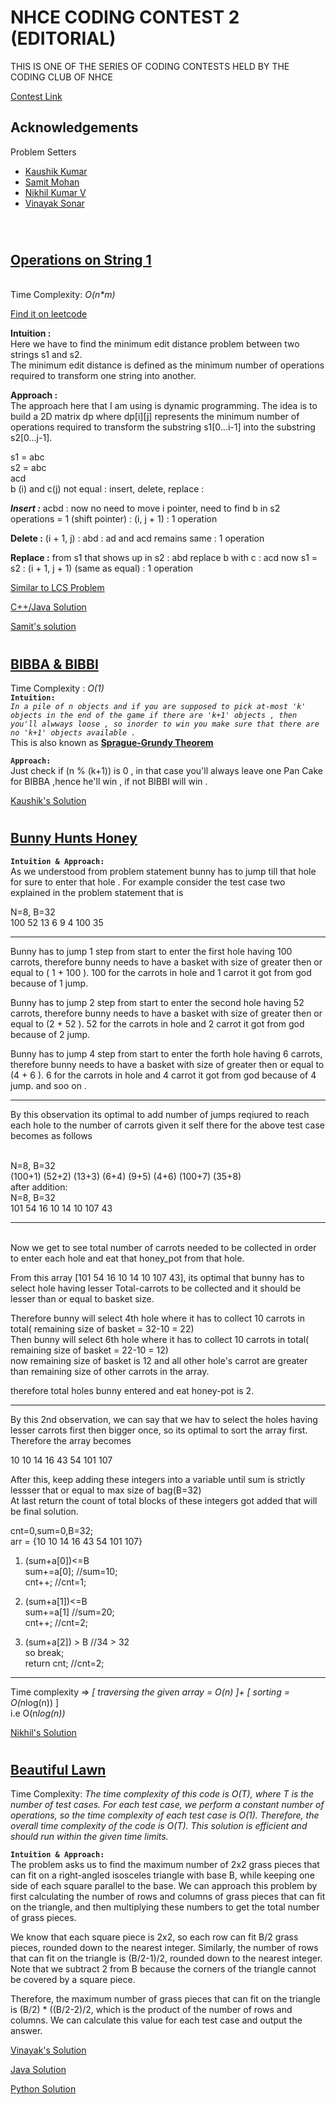 # NHCE CODING CONTEST 2 (EDITORIAL)

THIS IS ONE OF THE SERIES OF CODING CONTESTS HELD BY THE CODING CLUB OF NHCE 

[Contest Link](https://www.hackerrank.com/nhce-coding-contest-2)


## Acknowledgements
Problem Setters
 - [Kaushik Kumar](https://kaushikk.bio.link)
 - [Samit Mohan](https://linktr.ee/samitmohan)
 - [Nikhil Kumar V](https://codeforces.com/profile/nikhilkumarv)
 - [Vinayak Sonar](https://www.codechef.com/users/dev1ce_io)
 <br>
 
#
## [Operations on String 1](https://www.hackerrank.com/contests/nhce-coding-contest-2/challenges/operations-on-strings-1) 
<br>
Time Complexity: <i> O(n*m)</i><br>

[Find it on leetcode](https://leetcode.com/problems/edit-distance/solutions/3230613/day-57-recursive-memoization-dp-c-easiest-beginner-friendly-sol/?languageTags=python3&topicTags=recursion)

**Intuition :**<br>
Here we have to find the minimum edit distance problem between two strings s1 and s2.<br>
The minimum edit distance is defined as the minimum number of operations required to transform one string into another.

**Approach :** <br>
The approach here that I am using is dynamic programming. The idea is to build a 2D matrix dp where dp[i][j] represents the minimum number of operations required to transform the substring s1[0...i-1] into the substring s2[0...j-1].

s1 = abc<br>
s2 = abc<br>
acd<br>
b (i) and c(j) not equal : insert, delete, replace :

***Insert :*** acbd : now no need to move i pointer, need to find b in s2<br>
    operations = 1 (shift pointer) : (i, j + 1) : 1 operation
    
**Delete :** (i + 1, j) : abd : ad and acd remains same : 1 operation

**Replace :** from s1 that shows up in s2 : abd replace b with c : acd now s1 = s2 : (i + 1, j + 1) (same as equal) : 1 operation

[Similar to LCS Problem](https://www.geeksforgeeks.org/python-program-for-longest-common-subsequence/)

[C++/Java Solution](https://leetcode.com/problems/edit-distance/solutions/3230613/day-57-recursive-memoization-dp-c-easiest-beginner-friendly-sol/) 
<br>

[Samit's solution](https://github.com/Kaushik268mlore/NHCE-CP-CONTESTS/blob/main/NHCE%20CODING%20CONTEST-2/Operations_On_Strings.py)
#
## [BIBBA & BIBBI](https://www.hackerrank.com/contests/nhce-coding-contest-2/challenges/bibba-bibbi)<br>
Time Complexity : *O(1)* <br>
**`Intuition:`** <br> 
<i>```In a pile of n objects and if you are supposed to pick at-most 'k' objects in the end of the game if there are 'k+1' objects , then you'll alwways loose , so inorder to win you make sure that there are no 'k+1' objects available . ```</i><br>
This is also known as [**Sprague-Grundy Theorem**](https://brilliant.org/wiki/sprague-grundy-theorem/)

**`Approach:`** <br>
Just check if (n % (k+1)) is 0 , in that case you'll always leave one Pan Cake for BIBBA ,hence he'll win , if not BIBBI will win .
<br>

[Kaushik's Solution](https://github.com/Kaushik268mlore/NHCE-CP-CONTESTS/blob/main/NHCE%20CODING%20CONTEST-2/BIBBA%26BIBBI.cpp)
#
## [Bunny Hunts Honey](https://www.hackerrank.com/contests/nhce-coding-contest-2/challenges/bunny-hunts-honey)<br>
**`Intuition & Approach:`** <br>
As we understood from problem statement bunny has to jump till that hole for sure to enter that hole .
For example consider the test case two explained in the problem statement 
that is 

 N=8, B=32<br>
100 52 13 6 9 4 100 35

----------------------------------------------------------------

Bunny has to jump 1 step from start to enter the first hole having 100 carrots, therefore bunny needs to have a basket with size of greater then or equal to ( 1 + 100 ). 100 for the carrots in hole and 1 carrot it got from god because of 1 jump.

Bunny has to jump 2 step from start to enter the second hole having 52 carrots, therefore bunny needs to have a basket with size of greater then or equal to (2 + 52 ). 52 for the carrots in hole and 2 carrot it got from god because of 2 jump.

Bunny has to jump 4 step from start to enter the forth hole having 6 carrots, therefore bunny needs to have a basket with size of greater then or equal to (4 + 6 ). 6 for the carrots in hole and 4 carrot it got from god because of 4 jump.
and soo on .

----------------------------------------------------------------

By this observation its optimal to add number of jumps reqiured to reach each hole to the number of carrots given it self 
there for the above test case becomes as follows

<br>
N=8, B=32 <br>
(100+1) (52+2) (13+3) (6+4) (9+5) (4+6) (100+7) (35+8) <br>
after addition:
<br>N=8, B=32<br>
101 54 16 10 14 10 107 43<br>

-----------------------------------------------------------------------
<br>
Now we get to see total number of carrots needed to be collected in order to enter each hole and eat that honey_pot from that hole.

From this array [101 54 16 10 14 10 107 43], its optimal that bunny has to select hole having lesser Total-carrots to be collected and it should be lesser than or equal to basket size.

Therefore bunny will select 4th hole where it has to collect 10 carrots in total( remaining size of basket = 32-10 = 22)<br>
Then bunny will select 6th hole where it has to collect 10 carrots in total( remaining size of basket = 22-10 = 12)<br>
now remaining size of basket is 12 and all other hole's carrot are greater than remaining size of other carrots in the array.

therefore total holes bunny entered and eat honey-pot is 2.<br>

-----------------------------------------------------------------------
By this 2nd observation, we can say that we hav to select the holes having lesser carrots first then bigger once, so its optimal to sort the array first.<br>
Therefore the array becomes 

10 10 14 16 43 54 101 107

After this, keep adding these integers into a variable until sum is strictly lessser that or equal to max size of bag(B=32)<br> 
At last return the count of total blocks of these integers got added that will be final solution. 

cnt=0,sum=0,B=32;<br>
arr = {10 10 14 16 43 54 101 107}
<it>

1) (sum+a[0])<=B <br>
	sum+=a[0];   //sum=10;<br>
	cnt++;	     //cnt=1;<br>
2) (sum+a[1])<=B <br>
	sum+=a[1]     //sum=20;<br>
	cnt++; 		//cnt=2;<br>

3) (sum+a[2]) > B	//34 > 32<br>
	so break;<br>
	return cnt;	 //cnt=2;
    
</it>

-----------------------------------------------------------------------

Time complexity => *[ traversing the given array = O(n) ]+ [ sorting = O(n*log(n)) ] <br>
i.e O(n*log(n))* <br>

[Nikhil's Solution](https://github.com/Kaushik268mlore/NHCE-CP-CONTESTS/blob/main/NHCE%20CODING%20CONTEST-2/Bunny_Hunts_honey.cpp)		   
#
## [Beautiful Lawn]()<br>
Time Complexity:
<i>The time complexity of this code is O(T), where T is the number of test cases. For each test case, we perform a constant number of operations, so the time complexity of each test case is O(1). Therefore, the overall time complexity of the code is O(T). This solution is efficient and should run within the given time limits.</i>
<br>

**`Intuition & Approach:`**<br>
The problem asks us to find the maximum number of 2x2 grass pieces that can fit on a right-angled isosceles triangle with base B, while keeping one side of each square parallel to the base. We can approach this problem by first calculating the number of rows and columns of grass pieces that can fit on the triangle, and then multiplying these numbers to get the total number of grass pieces.

We know that each square piece is 2x2, so each row can fit B/2 grass pieces, rounded down to the nearest integer. Similarly, the number of rows that can fit on the triangle is (B/2-1)/2, rounded down to the nearest integer. Note that we subtract 2 from B because the corners of the triangle cannot be covered by a square piece.

Therefore, the maximum number of grass pieces that can fit on the triangle is (B/2) * ((B/2-2)/2, which is the product of the number of rows and columns. We can calculate this value for each test case and output the answer.<br>

[Vinayak's Solution](https://github.com/Kaushik268mlore/NHCE-CP-CONTESTS/blob/main/NHCE%20CODING%20CONTEST-2/Beautiful_Lawn.cpp)<br>

[Java Solution](https://github.com/Kaushik268mlore/NHCE-CP-CONTESTS/blob/main/NHCE%20CODING%20CONTEST-2/Beautiful_Lawn.java)<br>

[Python Solution](https://github.com/Kaushik268mlore/NHCE-CP-CONTESTS/blob/main/NHCE%20CODING%20CONTEST-2/Beautiful_Lawn.py)<br>

#
